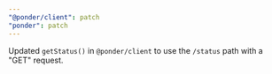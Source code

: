 ```yaml
---
"@ponder/client": patch
"ponder": patch
---
```


Updated `getStatus()` in `@ponder/client` to use the `/status` path with a "GET" request.
